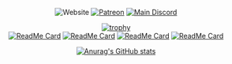 <div align='center'>

![Website](https://img.shields.io/website?down_color=%23000000&down_message=Offline&label=Trigon.Systems&style=for-the-badge&up_color=%23ef56e6&up_message=Online&url=https%3A%2F%2Ftrigon.systems)
[![Patreon](https://img.shields.io/badge/Patreon-Donate-pink?style=for-the-badge)](https://www.patreon.com/PhoenixAceVFX)
[![Main Discord](https://img.shields.io/discord/832050220345982977?style=for-the-badge&logo=appveyor?color=%23ff0000&label=The%20Black%20Arms)](https://go.trigon.systems/Discord) 

[![trophy](https://github-profile-trophy.vercel.app/?username=PhoenixAceVFX&theme=radical&row=1&column=5&no-frame=true)](https://github.com/ryo-ma/github-profile-trophy)  
[![ReadMe Card](https://github-readme-stats.vercel.app/api/pin/?username=PhoenixAceVFX&repo=Phoenix-Vizan&theme=dark)](https://github.com/PhoenixAceVFX/Phoenix-Vizan)
[![ReadMe Card](https://github-readme-stats.vercel.app/api/pin/?username=PhoenixAceVFX&repo=Aroma-White&theme=dark)](https://github.com/PhoenixAceVFX/Aroma-White)
[![ReadMe Card](https://github-readme-stats.vercel.app/api/pin/?username=PhoenixAceVFX&repo=Roblox-Scripts&theme=dark)](https://github.com/PhoenixAceVFX/Roblox-Scripts)
[![ReadMe Card](https://github-readme-stats.vercel.app/api/pin/?username=PhoenixAceVFX&repo=Recursive-Git-Pull-Script&theme=dark)](https://github.com/PhoenixAceVFX/Recursive-Git-Pull-Script)
  

[![Anurag's GitHub stats](https://github-readme-stats.vercel.app/api?username=PhoenixAceVFX&count_private=true&orgs=The-Black-Arms&show_icons=true&theme=chartreuse-dark)](https://github.com/anuraghazra/github-readme-stats)

</div>
